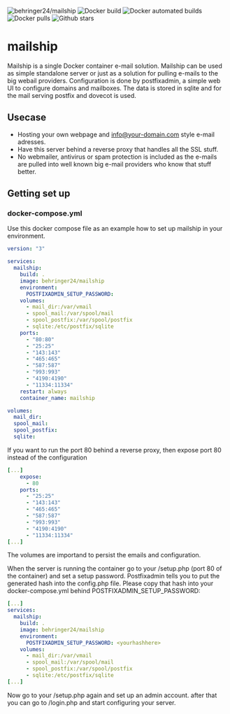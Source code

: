 ![behringer24/mailship](https://img.shields.io/badge/behringer24-mailship-blue)
![Docker build](https://img.shields.io/docker/cloud/build/behringer24/mailship.svg)
![Docker automated builds](https://img.shields.io/docker/cloud/automated/behringer24/mailship.svg)
![Docker pulls](https://img.shields.io/docker/pulls/behringer24/mailship.svg)
![Github stars](https://img.shields.io/github/stars/behringer24/mailship.svg?label=github%20%E2%98%85)

# mailship
Mailship is a single Docker container e-mail solution. Mailship can be used as simple standalone server or just as a solution for pulling e-mails to the big webail providers. Configuration is done by postfixadmin, a simple web UI to configure domains and mailboxes. The data is stored in sqlite and for the mail serving postfix and dovecot is used.

## Usecase
* Hosting your own webpage and info@your-domain.com style e-mail adresses.
* Have this server behind a reverse proxy that handles all the SSL stuff.
* No webmailer, antivirus or spam protection is included as the e-mails are pulled into well known big e-mail providers who know that stuff better.

## Getting set up
### docker-compose.yml
Use this docker compose file as an example how to set up mailship in your environment. 

``` yml
version: "3"

services:
  mailship:
    build: .
    image: behringer24/mailship
    environment: 
      POSTFIXADMIN_SETUP_PASSWORD: 
    volumes:
      - mail_dir:/var/vmail
      - spool_mail:/var/spool/mail
      - spool_postfix:/var/spool/postfix
      - sqlite:/etc/postfix/sqlite
    ports:
      - "80:80"
      - "25:25"
      - "143:143"
      - "465:465"
      - "587:587"
      - "993:993"
      - "4190:4190"
      - "11334:11334"
    restart: always
    container_name: mailship

volumes:
  mail_dir:
  spool_mail:
  spool_postfix:
  sqlite:
```

If you want to run the port 80 behind a reverse proxy, then expose port 80 instead of the configuration

``` yml
[...]
    expose:
      - 80
    ports:
      - "25:25"
      - "143:143"
      - "465:465"
      - "587:587"
      - "993:993"
      - "4190:4190"
      - "11334:11334"
[...]
```

The volumes are importand to persist the emails and configuration.

When the server is running the container go to your <postfixadmin domain>/setup.php (port 80 of the container) and set a setup password. Postfixadmin tells you to put the generated hash into the config.php file. Please copy that hash into your docker-compose.yml behind POSTFIXADMIN_SETUP_PASSWORD:

``` yml
[...]
services:
  mailship:
    build: .
    image: behringer24/mailship
    environment: 
      POSTFIXADMIN_SETUP_PASSWORD: <yourhashhere>
    volumes:
      - mail_dir:/var/vmail
      - spool_mail:/var/spool/mail
      - spool_postfix:/var/spool/postfix
      - sqlite:/etc/postfix/sqlite
[...]
```

Now go to your <postfixadmin domain>/setup.php again and set up an admin account. after that you can go to /login.php and start configuring your server.